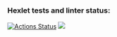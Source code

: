 ### Hexlet tests and linter status:
[![Actions Status](https://github.com/JustGitHubUserid9292/frontend-project-46/workflows/hexlet-check/badge.svg)](https://github.com/JustGitHubUserid9292/frontend-project-46/actions)
<a href="https://codeclimate.com/github/JustGitHubUserid9292/frontend-project-46/maintainability"><img src="https://api.codeclimate.com/v1/badges/5358206623911b323f82/maintainability" /></a>
